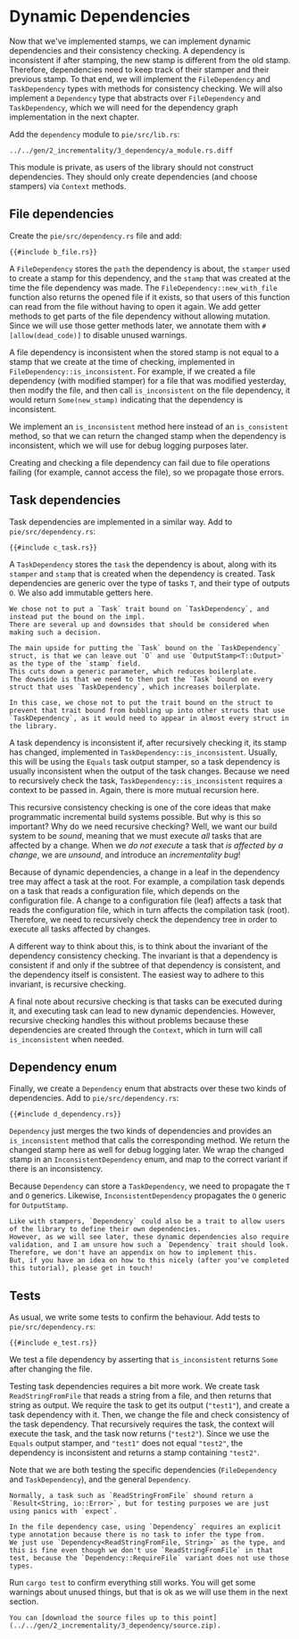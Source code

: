 # Dynamic Dependencies

Now that we've implemented stamps, we can implement dynamic dependencies and their consistency checking.
A dependency is inconsistent if after stamping, the new stamp is different from the old stamp.
Therefore, dependencies need to keep track of their stamper and their previous stamp.
To that end, we will implement the `FileDependency` and `TaskDependency` types with methods for consistency checking.
We will also implement a `Dependency` type that abstracts over `FileDependency` and `TaskDependency`, which we will need for the dependency graph implementation in the next chapter.

Add the `dependency` module to `pie/src/lib.rs`:

```diff2html fromfile
../../gen/2_incrementality/3_dependency/a_module.rs.diff
```

This module is private, as users of the library should not construct dependencies.
They should only create dependencies (and choose stampers) via `Context` methods.

## File dependencies

Create the `pie/src/dependency.rs` file and add:

```rust,
{{#include b_file.rs}}
```

A `FileDependency` stores the `path` the dependency is about, the `stamper` used to create a stamp for this dependency, and the `stamp` that was created at the time the file dependency was made.
The `FileDependency::new_with_file` function also returns the opened file if it exists, so that users of this function can read from the file without having to open it again.
We add getter methods to get parts of the file dependency without allowing mutation.
Since we will use those getter methods later, we annotate them with `#[allow(dead_code)]` to disable unused warnings.

A file dependency is inconsistent when the stored stamp is not equal to a stamp that we create at the time of checking, implemented in `FileDependency::is_inconsistent`.
For example, if we created a file dependency (with modified stamper) for a file that was modified yesterday, then modify the file, and then call `is_inconsistent` on the file dependency, it would return `Some(new_stamp)` indicating that the dependency is inconsistent.

We implement an `is_inconsistent` method here instead of an `is_consistent` method, so that we can return the changed stamp when the dependency is inconsistent, which we will use for debug logging purposes later.

Creating and checking a file dependency can fail due to file operations failing (for example, cannot access the file), so we propagate those errors.

## Task dependencies

Task dependencies are implemented in a similar way.
Add to `pie/src/dependency.rs`:

```rust,
{{#include c_task.rs}}
```

A `TaskDependency` stores the `task` the dependency is about, along with its `stamper` and `stamp` that is created when the dependency is created.
Task dependencies are generic over the type of tasks `T`, and their type of outputs `O`.
We also add immutable getters here.

```admonish info title="Trait bounds on structs" collapsible=true
We chose not to put a `Task` trait bound on `TaskDependency`, and instead put the bound on the impl.
There are several up and downsides that should be considered when making such a decision.

The main upside for putting the `Task` bound on the `TaskDependency` struct, is that we can leave out `O` and use `OutputStamp<T::Output>` as the type of the `stamp` field.
This cuts down a generic parameter, which reduces boilerplate.
The downside is that we need to then put the `Task` bound on every struct that uses `TaskDependency`, which increases boilerplate.

In this case, we chose not to put the trait bound on the struct to prevent that trait bound from bubbling up into other structs that use `TaskDependency`, as it would need to appear in almost every struct in the library.
```

A task dependency is inconsistent if, after recursively checking it, its stamp has changed, implemented in `TaskDependency::is_inconsistent`.
Usually, this will be using the `Equals` task output stamper, so a task dependency is usually inconsistent when the output of the task changes.
Because we need to recursively check the task, `TaskDependency::is_inconsistent` requires a context to be passed in.
Again, there is more mutual recursion here.

This recursive consistency checking is one of the core ideas that make programmatic incremental build systems possible.
But why is this so important? Why do we need recursive checking?
Well, we want our build system to be *sound*, meaning that we must execute *all* tasks that are affected by a change.
When we *do not execute* a task that *is affected by a change*, we are *unsound*, and introduce an *incrementality bug*! 

Because of dynamic dependencies, a change in a leaf in the dependency tree may affect a task at the root.
For example, a compilation task depends on a task that reads a configuration file, which depends on the configuration file.
A change to a configuration file (leaf) affects a task that reads the configuration file, which in turn affects the compilation task (root).
Therefore, we need to recursively check the dependency tree in order to execute all tasks affected by changes.

A different way to think about this, is to think about the invariant of the dependency consistency checking.
The invariant is that a dependency is consistent if and only if the subtree of that dependency is consistent, and the dependency itself is consistent.
The easiest way to adhere to this invariant, is recursive checking.

A final note about recursive checking is that tasks can be executed during it, and executing task can lead to new dynamic dependencies.
However, recursive checking handles this without problems because these dependencies are created through the `Context`, which in turn will call `is_inconsistent` when needed.

## Dependency enum

Finally, we create a `Dependency` enum that abstracts over these two kinds of dependencies.
Add to `pie/src/dependency.rs`:

```rust,
{{#include d_dependency.rs}}
```

`Dependency` just merges the two kinds of dependencies and provides an `is_inconsistent` method that calls the corresponding method.
We return the changed stamp here as well for debug logging later.
We wrap the changed stamp in an `InconsistentDependency` enum, and map to the correct variant if there is an inconsistency.

Because `Dependency` can store a `TaskDependency`, we need to propagate the `T` and `O` generics.
Likewise, `InconsistentDependency` propagates the `O` generic for `OutputStamp`.

```admonish info title="User-defined dependencies" collapsible=true
Like with stampers, `Dependency` could also be a trait to allow users of the library to define their own dependencies.
However, as we will see later, these dynamic dependencies also require validation, and I am unsure how such a `Dependency` trait should look.
Therefore, we don't have an appendix on how to implement this.
But, if you have an idea on how to this nicely (after you've completed this tutorial), please get in touch! 
```

## Tests

As usual, we write some tests to confirm the behaviour.
Add tests to `pie/src/dependency.rs`:

```rust,
{{#include e_test.rs}}
```

We test a file dependency by asserting that `is_inconsistent` returns `Some` after changing the file.

Testing task dependencies requires a bit more work.
We create task `ReadStringFromFile` that reads a string from a file, and then returns that string as output.
We require the task to get its output (`"test1"`), and create a task dependency with it.
Then, we change the file and check consistency of the task dependency.
That recursively requires the task, the context will execute the task, and the task now returns (`"test2"`).
Since we use the `Equals` output stamper, and `"test1"` does not equal `"test2"`, the dependency is inconsistent and returns a stamp containing `"test2"`.

Note that we are both testing the specific dependencies (`FileDependency` and `TaskDependency`), and the general `Dependency`.

```admonish
Normally, a task such as `ReadStringFromFile` shound return a `Result<String, io::Error>`, but for testing purposes we are just using panics with `expect`.

In the file dependency case, using `Dependency` requires an explicit type annotation because there is no task to infer the type from.
We just use `Dependency<ReadStringFromFile, String>` as the type, and this is fine even though we don't use `ReadStringFromFile` in that test, because the `Dependency::RequireFile` variant does not use those types. 
```

Run `cargo test` to confirm everything still works.
You will get some warnings about unused things, but that is ok as we will use them in the next section.

```admonish example title="Download source code" collapsible=true
You can [download the source files up to this point](../../gen/2_incrementality/3_dependency/source.zip).
```
